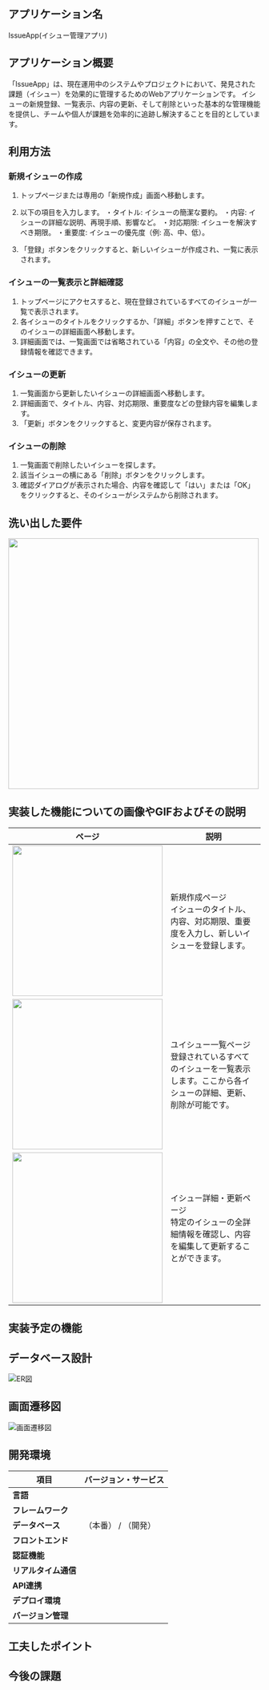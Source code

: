 ## アプリケーション名
IssueApp(イシュー管理アプリ)

## アプリケーション概要
「IssueApp」は、現在運用中のシステムやプロジェクトにおいて、発見された課題（イシュー）を効果的に管理するためのWebアプリケーションです。
イシューの新規登録、一覧表示、内容の更新、そして削除といった基本的な管理機能を提供し、チームや個人が課題を効率的に追跡し解決することを目的としています。

## 利用方法
### 新規イシューの作成
1. トップページまたは専用の「新規作成」画面へ移動します。

2. 以下の項目を入力します。
・タイトル: イシューの簡潔な要約。
・内容: イシューの詳細な説明、再現手順、影響など。
・対応期限: イシューを解決すべき期限。
・重要度: イシューの優先度（例: 高、中、低）。

3. 「登録」ボタンをクリックすると、新しいイシューが作成され、一覧に表示されます。

### イシューの一覧表示と詳細確認
1. トップページにアクセスすると、現在登録されているすべてのイシューが一覧で表示されます。
2. 各イシューのタイトルをクリックするか、「詳細」ボタンを押すことで、そのイシューの詳細画面へ移動します。
3. 詳細画面では、一覧画面では省略されている「内容」の全文や、その他の登録情報を確認できます。

### イシューの更新
1. 一覧画面から更新したいイシューの詳細画面へ移動します。
2. 詳細画面で、タイトル、内容、対応期限、重要度などの登録内容を編集します。
3. 「更新」ボタンをクリックすると、変更内容が保存されます。

### イシューの削除
1. 一覧画面で削除したいイシューを探します。
2. 該当イシューの横にある「削除」ボタンをクリックします。
3. 確認ダイアログが表示された場合、内容を確認して「はい」または「OK」をクリックすると、そのイシューがシステムから削除されます。

## 洗い出した要件
<img src="#" width="500">


## 実装した機能についての画像やGIFおよびその説明
|ページ|説明|
|---|---|
|<img src="[画面録画 2025-05-21 164323.mp4](https://media0.giphy.com/media/v1.Y2lkPTc5MGI3NjExc2RpOG1rMW1vdHc3ZGl4aWNuNDd1bXk0d21pMnZnMXNvZmN2MHg4YyZlcD12MV9pbnRlcm5hbF9naWZfYnlfaWQmY3Q9Zw/ot01otzlOYFr0QXy0p/giphy.gif)" width="300"/>|新規作成ページ<br> イシューのタイトル、内容、対応期限、重要度を入力し、新しいイシューを登録します。|
|<img src="#" width="300"/>|ユイシュー一覧ページ<br>登録されているすべてのイシューを一覧表示します。ここから各イシューの詳細、更新、削除が可能です。|
|<img src="#" width="300"/>|イシュー詳細・更新ページ<br>特定のイシューの全詳細情報を確認し、内容を編集して更新することができます。|


## 実装予定の機能


## データベース設計
![ER図]()

## 画面遷移図
![画面遷移図]()

## 開発環境
| 項目               | バージョン・サービス |
|------------------|-----------------|
| **言語**        |  |
| **フレームワーク** |  |
| **データベース**  |（本番） / （開発） |
| **フロントエンド** |  |
| **認証機能**    |  |
| **リアルタイム通信** |  |
| **API連携**    |  |
| **デプロイ環境** |  |
| **バージョン管理** |  |


## 工夫したポイント


## 今後の課題
